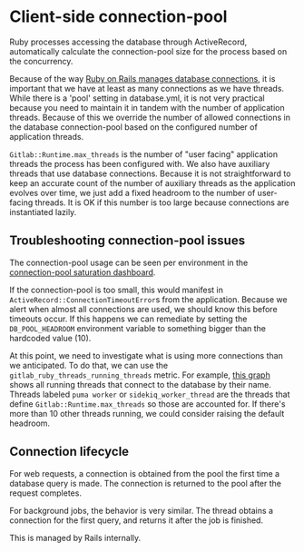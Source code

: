 # Client-side connection-pool

Ruby processes accessing the database through
ActiveRecord, automatically calculate the connection-pool size for the
process based on the concurrency.

Because of the way [Ruby on Rails manages database
connections](#connection-lifecycle), it is important that we have at
least as many connections as we have threads. While there is a 'pool'
setting in database.yml, it is not very practical because you need to
maintain it in tandem with the number of application threads. Because
of this we override the number of allowed connections in the database
connection-pool based on the configured number of application threads.

`Gitlab::Runtime.max_threads` is the number of "user facing"
application threads the process has been configured with. We also have
auxiliary threads that use database connections. Because it is not
straightforward to keep an accurate count of the number of auxiliary threads as
the application evolves over time, we just add a fixed headroom to the
number of user-facing threads. It is OK if this number is too large
because connections are instantiated lazily.

## Troubleshooting connection-pool issues

The connection-pool usage can be seen per environment in the [connection-pool
saturation
dashboard](https://dashboards.gitlab.net/d/alerts-sat_rails_db_connection_pool/alerts-rails_db_connection_pool-saturation-detail?orgId=1).

If the connection-pool is too small, this would manifest in
`ActiveRecord::ConnectionTimeoutError`s from the application. Because we alert
when almost all connections are used, we should know this before
timeouts occur. If this happens we can remediate by setting the
`DB_POOL_HEADROOM` environment variable to something bigger than the
hardcoded value (10).

At this point, we need to investigate what is using more connections
than we anticipated. To do that, we can use the
`gitlab_ruby_threads_running_threads` metric. For example, [this
graph](https://thanos-query.ops.gitlab.net/graph?g0.range_input=1h&g0.max_source_resolution=0s&g0.expr=sum%20by%20(thread_name)%20(%20gitlab_ruby_threads_running_threads%7Buses_db_connection%3D%22yes%22%7D%20)&g0.tab=0)
shows all running threads that connect to the database by their
name. Threads labeled `puma worker` or `sidekiq_worker_thread` are
the threads that define `Gitlab::Runtime.max_threads` so those are
accounted for. If there's more than 10 other threads running, we could
consider raising the default headroom.

## Connection lifecycle

For web requests, a connection is obtained from the pool the first
time a database query is made. The connection is returned to the pool
after the request completes.

For background jobs, the behavior is very similar. The thread obtains
a connection for the first query, and returns it after the job is
finished.

This is managed by Rails internally.
